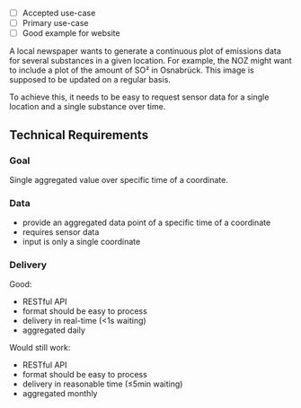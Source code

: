 - [ ] Accepted use-case
- [ ] Primary use-case
- [ ] Good example for website

A local newspaper wants to generate a continuous plot of emissions data for
several substances in a given location. For example, the NOZ might want to
include a plot of the amount of SO² in Osnabrück. This image is supposed to be
updated on a regular basis.

To achieve this, it needs to be easy to request sensor data for a single
location and a single substance over time.



Technical Requirements
----------------------

### Goal

Single aggregated value over specific time of a coordinate.

### Data

- provide an aggregated data point of a specific time of a coordinate
- requires sensor data
- input is only a single coordinate

### Delivery

Good:

- RESTful API
- format should be easy to process
- delivery in real-time (<1s waiting)
- aggregated daily

Would still work:

- RESTful API
- format should be easy to process
- delivery in reasonable time (≤5min waiting)
- aggregated monthly
